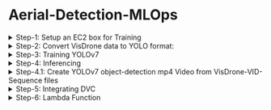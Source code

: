 # Aerial-Detection-MLOps
<details>
    <summary> Step-1: Setup an EC2 box for Training </summary>

    - Instantiate a p3.2xlarge EC2 box (for data-parallel training get p3.8xlarge box) with the following AMI:
        Deep Learning AMI GPU PyTorch 1.12.1 (Amazon Linux 2) 20221005
    - Open ports 22, 80, 443, 8000-8002 from anywhere
    - AWS configure
    - conda activate pytorch
    - configure git if needed
    - initialize wandb

</details>
<details>
    <summary> Step-2: Convert VisDrone data to YOLO format:</summary>

    ## Step-2.1: Convert VisDrone DET data

        - git clone https://github.com/schwenkd/aerial-detection-mlops.git
        - cd aerial-detection-mlops
        - pip3 install -r requirements.txt
        - mkdir VisDrone
        - cd VisDrone
        - aws s3 cp s3://aerial-detection-mlops4/data/visdrone/raw-data/DET/VisDrone2019-DET-train.zip VisDrone2019-DET-train.zip
        - aws s3 cp s3://aerial-detection-mlops4/data/visdrone/raw-data/DET/VisDrone2019-DET-val.zip VisDrone2019-DET-val.zip
        - aws s3 cp s3://aerial-detection-mlops4/data/visdrone/raw-data/DET/VisDrone2019-DET-test-dev.zip VisDrone2019-DET-test-dev.zip
        - unzip -d . VisDrone2019-DET-val.zip
        - unzip -d . VisDrone2019-DET-train.zip
        - unzip -d . VisDrone2019-DET-test-dev.zip
        - mkdir VisDrone2019-DET-test-dev
	    - mv annotations/ VisDrone2019-DET-test-dev
	    - mv images/ VisDrone2019-DET-test-dev
        - python3 ./src/yolo_data_utils/convert_visdrone_DET_data_to_yolov7.py --output_image_size "(960, 544)"
        - aws s3 cp s3://aerial-detection-mlops4/data/visdrone/yolov7-data/DET/VisDrone2019-DET-YOLOv7.zip VisDrone2019-DET-YOLOv7.zip 
        - You can cleanup the VisDrone directory by deleting all the zip files containing the raw data.

    ## Step-2.2: Convert VisDrone VID data

        - cd VisDrone
        - aws s3 cp s3://aerial-detection-mlops4/data/visdrone/raw-data/Video/VisDrone2019-VID-train.zip VisDrone2019-VID-train.zip
        - aws s3 cp s3://aerial-detection-mlops4/data/visdrone/raw-data/Video/VisDrone2019-VID-test-dev.zip VisDrone2019-VID-test-dev.zip
        - aws s3 cp s3://aerial-detection-mlops4/data/visdrone/raw-data/Video/VisDrone2019-VID-val.zip VisDrone2019-VID-val.zip
        - unzip -d . VisDrone2019-VID-train.zip
        - unzip -d . VisDrone2019-DEVIDT-test-dev.zip
        - unzip -d . VisDrone2019-VID-val.zip
        - cd ..        
        - python3 ./src/yolo_data_utils/convert_visdrone_VID_data_to_yolov7.py --output_image_size "(960, 544)"
        - aws s3 cp VisDrone2019-VID-YOLOv7.zip s3://aerial-detection-mlops4/data/visdrone/yolov7-data/Video/VisDrone2019-DET-YOLOv7.zip
        - You can cleanup the VisDrone directory by deleting all the zip files containing the raw data.

</details>

<details>
    <summary> Step-3: Training YOLOv7 </summary>

        - git clone https://github.com/schwenkd/aerial-detection-mlops.git
        - cd aerial-detection-mlops
        - git clone https://github.com/WongKinYiu/yolov7.git
        - git clone https://github.com/ultralytics/yolov5.git
        - install requirements.txt libraries for both yolov7 and yolov5
        - mkdir VisDrone
        - cd VisDrone
        - aws s3 cp s3://aerial-detection-mlops4/data/visdrone/yolov7-data/DET/VisDrone2019-DET-YOLOv7.zip VisDrone2019-DET-YOLOv7.zip
        - unzip -d . VisDrone2019-DET-YOLOv7.zip
        - aws s3 cp s3://aerial-detection-mlops4/data/visdrone/yolov7-data/Video/VisDrone2019-VID-YOLOv7.zip VisDrone2019-VID-YOLOv7.zip
        - unzip -d . VisDrone2019-VID-YOLOv7.zip
        - cd ..
        - bash ./src/train/train_yolov7.sh
        - Save the best model to s3:
                 aws s3 sync ./exp11 s3://aerial-detection-mlops4/model/Visdrone/Yolov7/<yyyyMMdd>/<run_name>


</details>
<details>
    <summary> Step-4: Inferencing </summary>

        - cd yolov7
        - aws s3 cp s3://aerial-detection-mlops4/model/Visdrone/Yolov7/20221026/exp11/weights/best.pt ae-yolov7-best.pt
        - python3 detect.py --weights ae-yolov7-best.pt --conf 0.4 --img-size 640 --source ../9999938_00000_d_0000208.jpg
        - python3 detect.py --weights ae-yolov7-best.pt --conf 0.25 --img-size 640 --source yourvideo.mp4
        ### load the file to s3
        - aws s3 cp runs/detect/exp2/9999938_00000_d_0000208.jpg s3://aerial-detection-mlops4/inferencing/test.jpg

</details>
<details>
    <summary> Step-4.1: Create YOLOv7 object-detection mp4 Video from VisDrone-VID-Sequence files </summary>

        - go to aerial-detection-mlops directoru
        - git pull https://github.com/schwenkd/aerial-detection-mlops.git
        - create directories: "inferencing/video/input/" and "inferencing/video/output/"
        - go to "aerial-detection-mlops/inferencing/video/input/" folder
        - aws s3 cp  s3://aerial-detection-mlops4/data/visdrone/raw-data/Video/VisDrone2019-VID-test-challenge.zip VisDrone2019-VID-test-challenge.zip
        - unzip -d . VisDrone2019-VID-test-challenge.zip
        - go back to aerial-detection-mlops/yolov7 directory
        - python3 ../src/yolo_data_utils/convert_image_sequences_to_video.py --image_sequence_folder ../inferencing/video/input/VisDrone2019-VID-test-challenge/sequences
           --output_mp4_video_folder ../inferencing/video/output --output_image_size "(960,544)" --fps 10
        - go to  "aerial-detection-mlops/inferencing/video/output/" and execute the following command
        - aws s3 cp uav0000006_06900_v.mp4 s3://deepak-mlops4-dev/capstone/deleteit/uav0000006_06900_v.mp4

</details>

<details>
    <summary> Step-5: Integrating DVC </summary>

        - yum install pip
        - pip3 install dvc
        - dvc init
        - dvc remote add yolov7_det_data -d s3://aerial-detection-mlops4/data/visdrone/yolov7-data/DET/VisDrone2019-DET-YOLOv7.zip
        - dvc remote add raw_data_det_train s3://aerial-detection-mlops4/data/visdrone/raw-data/DET/VisDrone2019-DET-train.zip
        - dvc remote add raw_data_det_val s3://aerial-detection-mlops4/data/visdrone/raw-data/DET/VisDrone2019-DET-val.zip
        - dvc remote add raw_data_det_test-dev s3://aerial-detection-mlops4/data/visdrone/raw-data/DET/VisDrone2019-DET-test-dev.zip
        - dvc remote add raw_data_det_test-challenge s3://aerial-detection-mlops4/data/visdrone/raw-data/DET/VisDrone2019-DET-test-challenge.zip
        - dvc add .
        - git commit -m "dvc init"

</details>

<details>
    <summary> Step-6: Lambda Function </summary>
    
        - created Lambda function aerial-detection-mlops-lambda
        - IAM role used is aerial-detection-mlops-lambda-role
        - the function is triggered whenever we drop a file in s3://aerial-detection-mlops4/inferencing/photos/input folder
        - this function will call a detection-service that will inturn call the triton server
</details>
